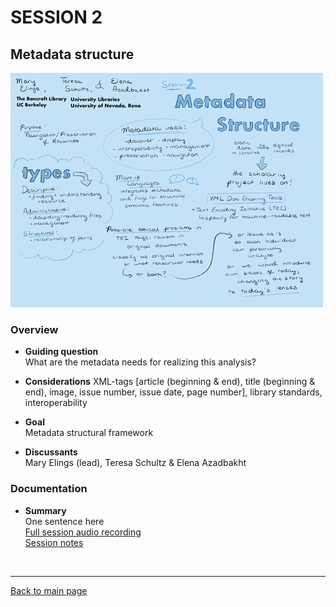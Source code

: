 # SESSION 2
## Metadata structure
![graphic recording session 2](../images/graphic-recording-session2.png)

### Overview  
- **Guiding question**  
  What are the metadata needs for realizing this analysis?

-	**Considerations**
  XML-tags [article (beginning & end), title (beginning & end), image, issue number, issue date, page number], library standards, interoperability   

-	**Goal**	 
  Metadata structural framework   

-	**Discussants** 	
  Mary Elings (lead), Teresa Schultz & Elena Azadbakht


### Documentation  
- **Summary**  
  One sentence here  
    [Full session audio recording](link)  
    [Session notes](link)

&nbsp;

------------------------------

[Back to main page](/empire/)
